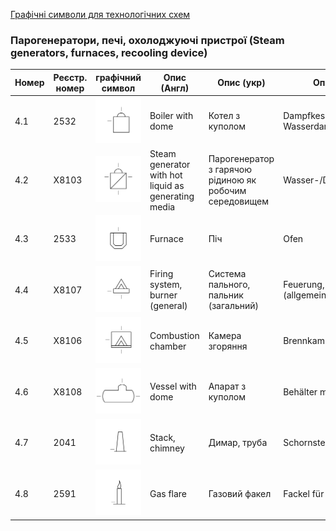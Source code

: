 [Графічні символи для технологічних схем](symbols.md)

### Парогенератори, печі, охолоджуючі пристрої (Steam generators, furnaces, recooling device)

| Номер | Реєстр. номер | графічний символ                                             | Опис (Англ)                                         | Опис (укр)                                             | Опис (Нім)                       |
| ----- | ------------- | ------------------------------------------------------------ | --------------------------------------------------- | ------------------------------------------------------ | -------------------------------- |
| 4.1   | 2532          | ![Dampfkessel, Wasserdampferzeuger](media/Boiler_with_dome.png) | Boiler with dome                                    | Котел з куполом                                        | Dampfkessel, Wasserdampferzeuger |
| 4.2   | X8103         | ![Wasser-/Dampfumformer](media/Steam_generator_with_hot_liquid_as_generating_media.png) | Steam generator with hot liquid as generating media | Парогенератор з гарячою рідиною як робочим середовищем | Wasser-/Dampfumformer            |
| 4.3   | 2533          | ![Ofen](media/Furnace.png)                                   | Furnace                                             | Піч                                                    | Ofen                             |
| 4.4   | X8107         | ![Feuerung, Brenner (allgemein)](media/Firing_system_burner_(general).png) | Firing system, burner (general)                     | Система пального, пальник (загальний)                  | Feuerung, Brenner (allgemein)    |
| 4.5   | X8106         | ![Brennkammer](media/Combustion_chamber.png)                 | Combustion chamber                                  | Камера згоряння                                        | Brennkammer                      |
| 4.6   | X8108         | ![Behälter mit Dampfdom](media/Vessel_with_dome.png)         | Vessel with dome                                    | Апарат з куполом                                       | Behälter mit Dampfdom            |
| 4.7   | 2041          | ![Schornstein, Kamin](media/Stack_chimney.png)               | Stack, chimney                                      | Димар, труба                                           | Schornstein, Kamin               |
| 4.8   | 2591          | ![Fackel für Gase](media/Gas_flare.png)                      | Gas flare                                           | Газовий факел                                          | Fackel für Gase                  |